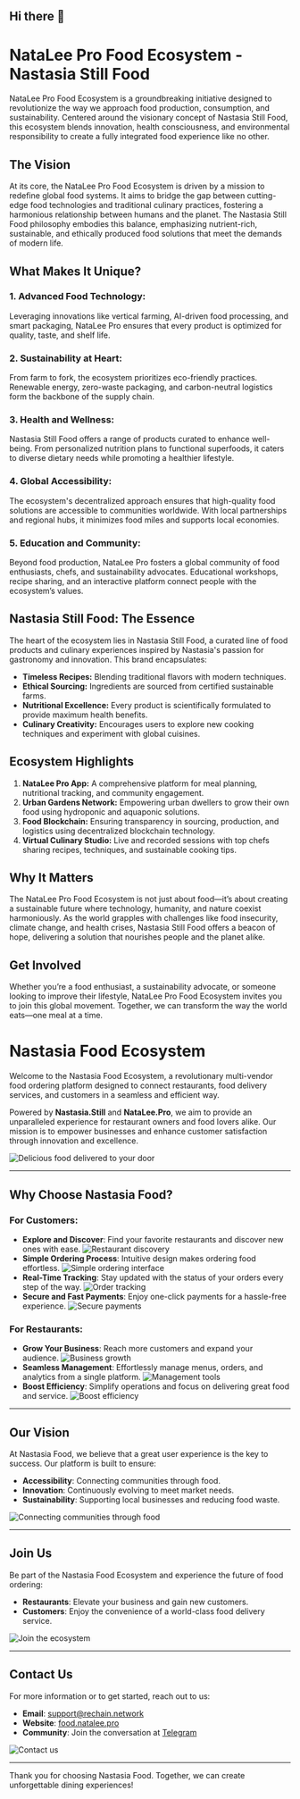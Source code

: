 ## Hi there 👋

# NataLee Pro Food Ecosystem - Nastasia Still Food

NataLee Pro Food Ecosystem is a groundbreaking initiative designed to revolutionize the way we approach food production, consumption, and sustainability. Centered around the visionary concept of Nastasia Still Food, this ecosystem blends innovation, health consciousness, and environmental responsibility to create a fully integrated food experience like no other.

## **The Vision**
At its core, the NataLee Pro Food Ecosystem is driven by a mission to redefine global food systems. It aims to bridge the gap between cutting-edge food technologies and traditional culinary practices, fostering a harmonious relationship between humans and the planet. The Nastasia Still Food philosophy embodies this balance, emphasizing nutrient-rich, sustainable, and ethically produced food solutions that meet the demands of modern life.

## **What Makes It Unique?**

### 1. **Advanced Food Technology:**
   Leveraging innovations like vertical farming, AI-driven food processing, and smart packaging, NataLee Pro ensures that every product is optimized for quality, taste, and shelf life.  

### 2. **Sustainability at Heart:**
   From farm to fork, the ecosystem prioritizes eco-friendly practices. Renewable energy, zero-waste packaging, and carbon-neutral logistics form the backbone of the supply chain.  

### 3. **Health and Wellness:**
   Nastasia Still Food offers a range of products curated to enhance well-being. From personalized nutrition plans to functional superfoods, it caters to diverse dietary needs while promoting a healthier lifestyle.  

### 4. **Global Accessibility:**
   The ecosystem's decentralized approach ensures that high-quality food solutions are accessible to communities worldwide. With local partnerships and regional hubs, it minimizes food miles and supports local economies.  

### 5. **Education and Community:**
   Beyond food production, NataLee Pro fosters a global community of food enthusiasts, chefs, and sustainability advocates. Educational workshops, recipe sharing, and an interactive platform connect people with the ecosystem’s values.  

## **Nastasia Still Food: The Essence**
The heart of the ecosystem lies in Nastasia Still Food, a curated line of food products and culinary experiences inspired by Nastasia's passion for gastronomy and innovation. This brand encapsulates:  

- **Timeless Recipes:** Blending traditional flavors with modern techniques.  
- **Ethical Sourcing:** Ingredients are sourced from certified sustainable farms.  
- **Nutritional Excellence:** Every product is scientifically formulated to provide maximum health benefits.  
- **Culinary Creativity:** Encourages users to explore new cooking techniques and experiment with global cuisines.  

## **Ecosystem Highlights**

1. **NataLee Pro App:** A comprehensive platform for meal planning, nutritional tracking, and community engagement.  
2. **Urban Gardens Network:** Empowering urban dwellers to grow their own food using hydroponic and aquaponic solutions.  
3. **Food Blockchain:** Ensuring transparency in sourcing, production, and logistics using decentralized blockchain technology.  
4. **Virtual Culinary Studio:** Live and recorded sessions with top chefs sharing recipes, techniques, and sustainable cooking tips.  

## **Why It Matters**
The NataLee Pro Food Ecosystem is not just about food—it’s about creating a sustainable future where technology, humanity, and nature coexist harmoniously. As the world grapples with challenges like food insecurity, climate change, and health crises, Nastasia Still Food offers a beacon of hope, delivering a solution that nourishes people and the planet alike.

## **Get Involved**
Whether you’re a food enthusiast, a sustainability advocate, or someone looking to improve their lifestyle, NataLee Pro Food Ecosystem invites you to join this global movement. Together, we can transform the way the world eats—one meal at a time.

# Nastasia Food Ecosystem

Welcome to the Nastasia Food Ecosystem, a revolutionary multi-vendor food ordering platform designed to connect restaurants, food delivery services, and customers in a seamless and efficient way.

Powered by **Nastasia.Still** and **NataLee.Pro**, we aim to provide an unparalleled experience for restaurant owners and food lovers alike. Our mission is to empower businesses and enhance customer satisfaction through innovation and excellence.

![Delicious food delivered to your door](https://via.placeholder.com/800x400)

---

## Why Choose Nastasia Food?

### For Customers:
- **Explore and Discover**: Find your favorite restaurants and discover new ones with ease.
  ![Restaurant discovery](https://via.placeholder.com/400x200)
- **Simple Ordering Process**: Intuitive design makes ordering food effortless.
  ![Simple ordering interface](https://via.placeholder.com/400x200)
- **Real-Time Tracking**: Stay updated with the status of your orders every step of the way.
  ![Order tracking](https://via.placeholder.com/400x200)
- **Secure and Fast Payments**: Enjoy one-click payments for a hassle-free experience.
  ![Secure payments](https://via.placeholder.com/400x200)

### For Restaurants:
- **Grow Your Business**: Reach more customers and expand your audience.
  ![Business growth](https://via.placeholder.com/400x200)
- **Seamless Management**: Effortlessly manage menus, orders, and analytics from a single platform.
  ![Management tools](https://via.placeholder.com/400x200)
- **Boost Efficiency**: Simplify operations and focus on delivering great food and service.
  ![Boost efficiency](https://via.placeholder.com/400x200)

---

## Our Vision

At Nastasia Food, we believe that a great user experience is the key to success. Our platform is built to ensure:

- **Accessibility**: Connecting communities through food.
- **Innovation**: Continuously evolving to meet market needs.
- **Sustainability**: Supporting local businesses and reducing food waste.

![Connecting communities through food](https://via.placeholder.com/800x400)

---

## Join Us

Be part of the Nastasia Food Ecosystem and experience the future of food ordering:

- **Restaurants**: Elevate your business and gain new customers.
- **Customers**: Enjoy the convenience of a world-class food delivery service.

![Join the ecosystem](https://via.placeholder.com/800x400)

---

## Contact Us

For more information or to get started, reach out to us:

- **Email**: support@rechain.network
- **Website**: [food.natalee.pro](https://food.natalee.pro)
- **Community**: Join the conversation at [Telegram](https://t.me/rechainchat/1114)

![Contact us](https://via.placeholder.com/800x400)

---

Thank you for choosing Nastasia Food. Together, we can create unforgettable dining experiences!
